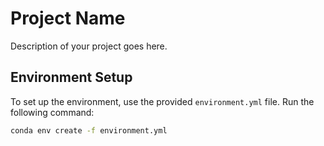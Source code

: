 # Project Name

Description of your project goes here.

## Environment Setup

To set up the environment, use the provided `environment.yml` file. Run the following command:

```bash
conda env create -f environment.yml
